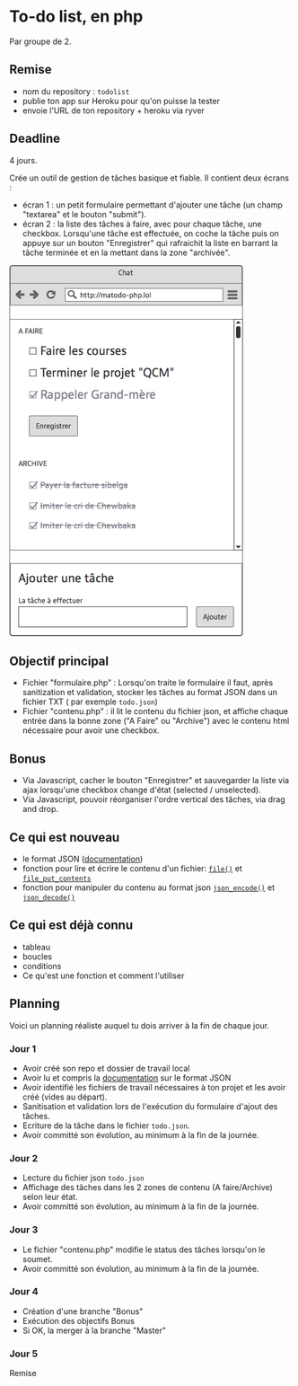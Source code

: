 # To-do list, en php

Par groupe de 2.

## Remise
- nom du repository : `todolist`
- publie ton app sur Heroku pour qu'on puisse la tester
- envoie l'URL de ton repository + heroku via ryver

## Deadline
4 jours.

Crée un outil de gestion de tâches basique et fiable. Il contient deux écrans :  

- écran 1 : un petit formulaire permettant d'ajouter une tâche (un champ "textarea" et le bouton "submit").
- écran 2 : la liste des tâches à faire, avec pour chaque tâche, une checkbox. Lorsqu'une tâche est effectuée, on coche la tâche puis on appuye sur un bouton "Enregistrer" qui rafraichit la liste en barrant la tâche terminée et en la mettant dans la zone "archivée".

![Prototype](todolist.png)

## Objectif principal

- Fichier "formulaire.php" : Lorsqu'on traite le formulaire il faut, après sanitization et validation, stocker les tâches au format JSON dans un fichier TXT ( par exemple `todo.json`)
- Fichier "contenu.php" : il lit le contenu du fichier json, et affiche chaque entrée dans la bonne zone ("A Faire" ou "Archive") avec le contenu html nécessaire pour avoir une checkbox.

## Bonus
- Via Javascript, cacher le bouton "Enregistrer" et sauvegarder la liste via ajax lorsqu'une checkbox change d'état (selected / unselected).
- Via Javascript, pouvoir réorganiser l'ordre vertical des tâches, via drag and drop.

## Ce qui est nouveau

- le format JSON ([documentation](https://www.alsacreations.com/article/lire/1675-json-stockage-leger-pratique-donnees-multitypes.html))
- fonction pour lire et écrire le contenu d'un fichier: [`file()`](http://php.net/manual/en/function.file.php) et [`file_put_contents`](http://php.net/manual/en/function.file-put-contents.php)
- fonction pour manipuler du contenu au format json [`json_encode()`](http://php.net/manual/en/function.json-encode.php) et [`json_decode()`](http://php.net/manual/en/function.json-decode.php)

## Ce qui est déjà connu
- tableau
- boucles
- conditions
- Ce qu'est une fonction et comment l'utiliser

## Planning
Voici un planning réaliste auquel tu dois arriver à la fin de chaque jour.

### Jour 1
- Avoir créé son repo et dossier de travail local
- Avoir lu et compris la [documentation](https://www.alsacreations.com/article/lire/1675-json-stockage-leger-pratique-donnees-multitypes.html) sur le format JSON 
- Avoir identifié les fichiers de travail nécessaires à ton projet et les avoir créé (vides au départ).
- Sanitisation et validation lors de l'exécution du formulaire d'ajout des tâches.
- Ecriture de la tâche dans le fichier `todo.json`.
- Avoir committé son évolution, au minimum à la fin de la journée.

### Jour 2
- Lecture du fichier json `todo.json`
- Affichage des tâches dans les 2 zones de contenu (A faire/Archive) selon leur état.
- Avoir committé son évolution, au minimum à la fin de la journée.

### Jour 3
- Le fichier "contenu.php" modifie le status des tâches lorsqu'on le soumet.
- Avoir committé son évolution, au minimum à la fin de la journée.
	
### Jour 4
- Création d'une branche "Bonus"
- Exécution des objectifs Bonus
- Si OK, la merger à la branche "Master"

### Jour 5
Remise

